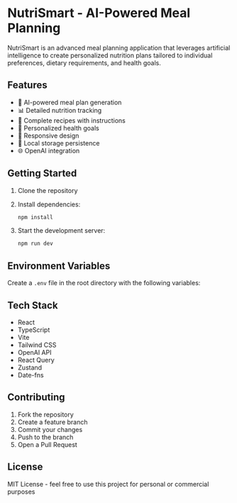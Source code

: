 # NutriSmart - AI-Powered Meal Planning

NutriSmart is an advanced meal planning application that leverages artificial intelligence to create personalized nutrition plans tailored to individual preferences, dietary requirements, and health goals.

## Features

- 🤖 AI-powered meal plan generation
- 📊 Detailed nutrition tracking
- 🍳 Complete recipes with instructions
- 🎯 Personalized health goals
- 📱 Responsive design
- 💾 Local storage persistence
- 🌐 OpenAI integration

## Getting Started

1. Clone the repository

2. Install dependencies:
   ```bash
   npm install
   ```
3. Start the development server:
   ```bash
   npm run dev
   ```

## Environment Variables

Create a `.env` file in the root directory with the following variables:



## Tech Stack

- React
- TypeScript
- Vite
- Tailwind CSS
- OpenAI API
- React Query
- Zustand
- Date-fns

## Contributing

1. Fork the repository
2. Create a feature branch
3. Commit your changes
4. Push to the branch
5. Open a Pull Request

## License

MIT License - feel free to use this project for personal or commercial purposes
